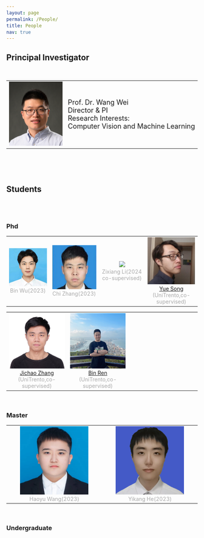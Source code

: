```yaml
---
layout: page
permalink: /People/
title: People
nav: true
---
```



## Principal Investigator
<br>
	
<table  rules="none">
	<tr>
		<td width="290">
			<left>
			<img src="https://raw.githubusercontent.com/WeiWangTrento/WeiWangTrento.github.io/master/assets/img/wangwei_low_rev.png" width=230/>
			</left>
		</td>
		<td width="600" >
			<left>
				<font size="4">Prof. Dr. Wang Wei <br/>
                                    Director & PI <br/>
                                    Research Interests:  <br/>
                                    Computer Vision and Machine Learning</font> 
			</left>
		</td>
    </tr>
</table>
<br>
<br>
<br>


## Students
<br>
<br>



### Phd
<table  rules="none" >
	<tr>
		<td width="255" align="center">
			<center>
				<img src="https://raw.githubusercontent.com/WeiWangTrento/WeiWangTrento.github.io/master/assets/img/wub.jpg" width=180 />
				<br/>
				<font color="AAAAAA">Bin Wu(2023)</font> 
			</center>
		</td>
		<td width="255" align="center">
			<center>
				<img src="https://raw.githubusercontent.com/WeiWangTrento/WeiWangTrento.github.io/master/assets/img/zhangc.jpg" width=180 />
				<br/>
				<font color="AAAAAA">Chi Zhang(2023)</font> 
			</center>
		</td>
		<td width="255" align="center">
			<center>
				<img src="https://raw.githubusercontent.com/WeiWangTrento/WeiWangTrento.github.io/master/assets/img/lizx.jpg" width=180 />
				<br/>
				<font color="AAAAAA">Zixiang Li(2024 co-supervised)</font> 
			</center>
		</td>		
		<td width="255" align="center">
			<center>
				<img src="https://raw.githubusercontent.com/WeiWangTrento/WeiWangTrento.github.io/master/assets/img/songy.jpg" width=180 />
				<br/>
				<font color="AAAAAA"><a href="https://kingjamessong.github.io/">Yue Song</a> (UniTrento,co-supervised)</font> 
			</center>
		</td>
	</tr>
</table>

<table  rules="none">
	<tr>
		<td width="255" align="center">
			<center>
				<img src="https://raw.githubusercontent.com/WeiWangTrento/WeiWangTrento.github.io/master/assets/img/zhangjc.jpg" width=180 />
				<br/>
				<font color="AAAAAA"><a href="https://scholar.google.com/citations?user=SPEECTIAAAAJ&hl=en">Jichao Zhang</a> (UniTrento,co-supervised)</font> 
			</center>
		</td>
		<td width="255" align="center">
			<center>
				<img src="https://raw.githubusercontent.com/WeiWangTrento/WeiWangTrento.github.io/master/assets/img/renb.jpg" width=180 />
				<br/>
				<font color="AAAAAA"><a href="https://amazingren.github.io/">Bin Ren</a> (UniTrento,co-supervised)</font> 
			</center>
		</td>
		<td width="255" align="center">
		</td>		
		<td width="255" align="center">
		</td>		
	</tr>
</table>
<br>

### Master
<table  rules="none">
	<tr>
		<td width="255" align="center">
			<center>
				<img src="https://raw.githubusercontent.com/WeiWangTrento/WeiWangTrento.github.io/master/assets/img/wanghy.jpg" width=180 />
				<br/>
				<font color="AAAAAA">Haoyu Wang(2023)</font> 
			</center>
		</td>
		<td width="255" align="center">
			<center>
				<img src="https://raw.githubusercontent.com/WeiWangTrento/WeiWangTrento.github.io/master/assets/img/heyk.jpg" width=180 />
				<br/>
				<font color="AAAAAA">Yikang He(2023)</font> 
			</center>
		</td>
	</tr>
</table>


<br>

### Undergraduate
